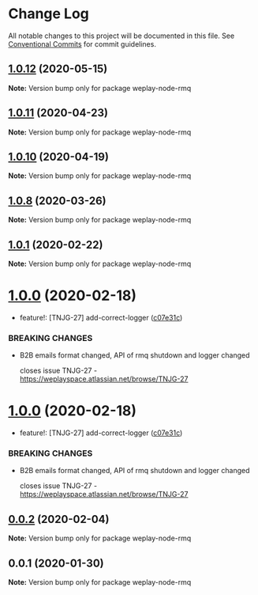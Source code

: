 # Change Log

All notable changes to this project will be documented in this file.
See [Conventional Commits](https://conventionalcommits.org) for commit guidelines.

## [1.0.12](https://bitbucket.org/weplaymedia/frontend/compare/weplay-node-rmq@1.0.11...weplay-node-rmq@1.0.12) (2020-05-15)

**Note:** Version bump only for package weplay-node-rmq






## [1.0.11](https://bitbucket.org/weplaymedia/frontend/compare/weplay-node-rmq@1.0.10...weplay-node-rmq@1.0.11) (2020-04-23)

**Note:** Version bump only for package weplay-node-rmq






## [1.0.10](https://bitbucket.org/weplaymedia/frontend/compare/weplay-node-rmq@1.0.9...weplay-node-rmq@1.0.10) (2020-04-19)

**Note:** Version bump only for package weplay-node-rmq





## [1.0.8](https://bitbucket.org/weplaymedia/frontend/compare/weplay-node-rmq@1.0.7...weplay-node-rmq@1.0.8) (2020-03-26)

**Note:** Version bump only for package weplay-node-rmq





## [1.0.1](https://bitbucket.org/weplaymedia/frontend/compare/weplay-node-rmq@1.0.0...weplay-node-rmq@1.0.1) (2020-02-22)

**Note:** Version bump only for package weplay-node-rmq






# [1.0.0](https://bitbucket.org/weplaymedia/frontend/compare/weplay-node-rmq@0.0.2...weplay-node-rmq@1.0.0) (2020-02-18)


*   feature!: [TNJG-27] add-correct-logger ([c07e31c](https://bitbucket.org/weplaymedia/frontend/commits/c07e31ca2fc381541b6899f9d6c41204c1ac9028))


### BREAKING CHANGES

* B2B emails format changed, API of rmq shutdown and logger changed

  closes issue TNJG-27 - https://weplayspace.atlassian.net/browse/TNJG-27





# [1.0.0](https://bitbucket.org/weplaymedia/frontend/compare/weplay-node-rmq@0.0.2...weplay-node-rmq@1.0.0) (2020-02-18)


*   feature!: [TNJG-27] add-correct-logger ([c07e31c](https://bitbucket.org/weplaymedia/frontend/commits/c07e31ca2fc381541b6899f9d6c41204c1ac9028))


### BREAKING CHANGES

* B2B emails format changed, API of rmq shutdown and logger changed

  closes issue TNJG-27 - https://weplayspace.atlassian.net/browse/TNJG-27





## [0.0.2](https://bitbucket.org/weplaymedia/frontend/compare/weplay-node-rmq@0.0.1...weplay-node-rmq@0.0.2) (2020-02-04)

**Note:** Version bump only for package weplay-node-rmq






## 0.0.1 (2020-01-30)

**Note:** Version bump only for package weplay-node-rmq
